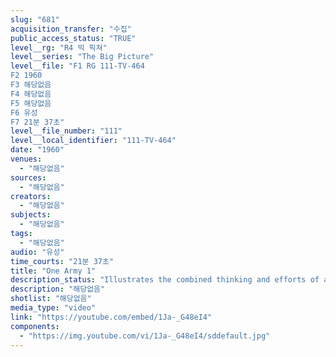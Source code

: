 ```yaml
---
slug: "681"
acquisition_transfer: "수집"
public_access_status: "TRUE"
level__rg: "R4 빅 픽쳐"
level__series: "The Big Picture"
level__file: "F1 RG 111-TV-464
F2 1960
F3 해당없음
F4 해당없음
F5 해당없음
F6 유성
F7 21분 37초"
level__file_number: "111"
level__local_identifier: "111-TV-464"
date: "1960"
venues: 
  - "해당없음"
sources: 
  - "해당없음"
creators: 
  - "해당없음"
subjects: 
  - "해당없음"
tags: 
  - "해당없음"
audio: "유성"
time_courts: "21분 37초"
title: "One Army 1"
description_status: "Illustrates the combined thinking and efforts of all branches of the army and how they work as a team."
description: "해당없음"
shotlist: "해당없음"
media_type: "video"
link: "https://youtube.com/embed/1Ja-_G48eI4"
components: 
  - "https://img.youtube.com/vi/1Ja-_G48eI4/sddefault.jpg"
---
```

